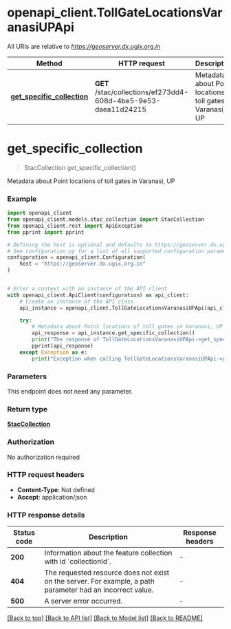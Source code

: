 # openapi_client.TollGateLocationsVaranasiUPApi

All URIs are relative to *https://geoserver.dx.ugix.org.in*

Method | HTTP request | Description
------------- | ------------- | -------------
[**get_specific_collection**](TollGateLocationsVaranasiUPApi.md#get_specific_collection) | **GET** /stac/collections/ef273dd4-608d-4be5-9e53-daea11d24215 | Metadata about Point locations of toll gates in Varanasi, UP


# **get_specific_collection**
> StacCollection get_specific_collection()

Metadata about Point locations of toll gates in Varanasi, UP

### Example


```python
import openapi_client
from openapi_client.models.stac_collection import StacCollection
from openapi_client.rest import ApiException
from pprint import pprint

# Defining the host is optional and defaults to https://geoserver.dx.ugix.org.in
# See configuration.py for a list of all supported configuration parameters.
configuration = openapi_client.Configuration(
    host = "https://geoserver.dx.ugix.org.in"
)


# Enter a context with an instance of the API client
with openapi_client.ApiClient(configuration) as api_client:
    # Create an instance of the API class
    api_instance = openapi_client.TollGateLocationsVaranasiUPApi(api_client)

    try:
        # Metadata about Point locations of toll gates in Varanasi, UP
        api_response = api_instance.get_specific_collection()
        print("The response of TollGateLocationsVaranasiUPApi->get_specific_collection:\n")
        pprint(api_response)
    except Exception as e:
        print("Exception when calling TollGateLocationsVaranasiUPApi->get_specific_collection: %s\n" % e)
```



### Parameters

This endpoint does not need any parameter.

### Return type

[**StacCollection**](StacCollection.md)

### Authorization

No authorization required

### HTTP request headers

 - **Content-Type**: Not defined
 - **Accept**: application/json

### HTTP response details

| Status code | Description | Response headers |
|-------------|-------------|------------------|
**200** | Information about the feature collection with id &#x60;collectionId&#x60;. |  -  |
**404** | The requested resource does not exist on the server. For example, a path parameter had an incorrect value. |  -  |
**500** | A server error occurred. |  -  |

[[Back to top]](#) [[Back to API list]](../README.md#documentation-for-api-endpoints) [[Back to Model list]](../README.md#documentation-for-models) [[Back to README]](../README.md)

